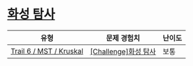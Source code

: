 # [화성 탐사](https://www.codetree.ai/trails/complete/curated-cards/challenge-explore-mars)

|유형|문제 경험치|난이도|
|---|---|---|
|[Trail 6 / MST / Kruskal](https://www.codetree.ai/trail-info/intermediate-high/)|[[Challenge]화성 탐사](https://www.codetree.ai/trails/complete/curated-cards/challenge-explore-mars/)|보통|

